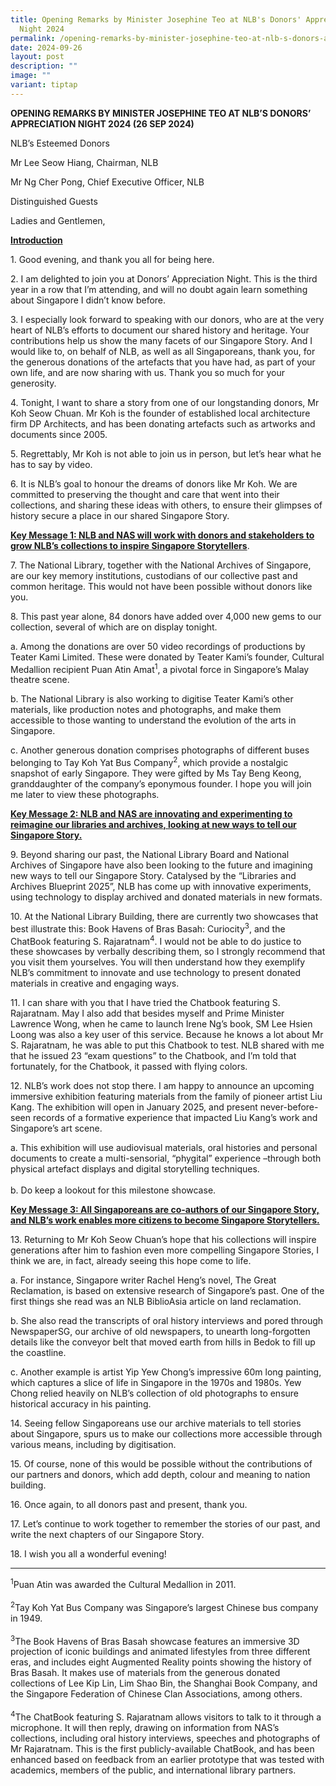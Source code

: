 ```yaml
---
title: Opening Remarks by Minister Josephine Teo at NLB's Donors' Appreciation
  Night 2024
permalink: /opening-remarks-by-minister-josephine-teo-at-nlb-s-donors-appreciation-night-2024/
date: 2024-09-26
layout: post
description: ""
image: ""
variant: tiptap
---
```

<p><strong>OPENING REMARKS BY MINISTER JOSEPHINE TEO AT NLB’S DONORS’ APPRECIATION NIGHT 2024 (26 SEP 2024)</strong>
</p>
<p>NLB’s Esteemed Donors</p>
<p>Mr Lee Seow Hiang, Chairman, NLB</p>
<p>Mr Ng Cher Pong, Chief Executive Officer, NLB</p>
<p>Distinguished Guests</p>
<p>Ladies and Gentlemen,</p>
<p><strong><u>Introduction</u></strong>
</p>
<p>1. Good evening, and thank you all for being here.</p>
<p>2. I am delighted to join you at Donors’ Appreciation Night. This is the
third year in a row that I’m attending, and will no doubt again learn something
about Singapore I didn’t know before.</p>
<p>3. I especially look forward to speaking with our donors, who are at the
very heart of NLB’s efforts to document our shared history and heritage.
Your contributions help us show the many facets of our Singapore Story.
And I would like to, on behalf of NLB, as well as all Singaporeans, thank
you, for the generous donations of the artefacts that you have had, as
part of your own life, and are now sharing with us. Thank you so much for
your generosity.</p>
<p>4. Tonight, I want to share a story from one of our longstanding donors,
Mr Koh Seow Chuan. Mr Koh is the founder of established local architecture
firm DP Architects, and has been donating artefacts such as artworks and
documents since 2005.</p>
<p>5. Regrettably, Mr Koh is not able to join us in person, but let’s hear
what he has to say by video.</p>
<p>6. It is NLB’s goal to honour the dreams of donors like Mr Koh. We are
committed to preserving the thought and care that went into their collections,
and sharing these ideas with others, to ensure their glimpses of history
secure a place in our shared Singapore Story.</p>
<p><strong><u>Key Message 1: NLB and NAS will work with donors and stakeholders to grow NLB’s collections to inspire Singapore Storytellers</u></strong>.</p>
<p>7. The National Library, together with the National Archives of Singapore,
are our key memory institutions, custodians of our collective past and
common heritage. This would not have been possible without donors like
you.</p>
<p>8. This past year alone, 84 donors have added over 4,000 new gems to our
collection, several of which are on display tonight.</p>
<p>a. Among the donations are over 50 video recordings of productions by
Teater Kami Limited. These were donated by Teater Kami’s founder, Cultural
Medallion recipient Puan Atin Amat<sup>1</sup>, a pivotal force in Singapore’s
Malay theatre scene.</p>
<p>b. The National Library is also working to digitise Teater Kami’s other
materials, like production notes and photographs, and make them accessible
to those wanting to understand the evolution of the arts in Singapore.</p>
<p>c. Another generous donation comprises photographs of different buses
belonging to Tay Koh Yat Bus Company<sup>2</sup>, which provide a nostalgic
snapshot of early Singapore. They were gifted by Ms Tay Beng Keong, granddaughter
of the company’s eponymous founder. I hope you will join me later to view
these photographs.</p>
<p><strong><u>Key Message 2: NLB and NAS are innovating and experimenting to reimagine our libraries and archives, looking at new ways to tell our Singapore Story.</u></strong>
</p>
<p>9. Beyond sharing our past, the National Library Board and National Archives
of Singapore have also been looking to the future and imagining new ways
to tell our Singapore Story. Catalysed by the “Libraries and Archives Blueprint
2025”, NLB has come up with innovative experiments, using technology to
display archived and donated materials in new formats.</p>
<p>10. At the National Library Building, there are currently two showcases
that best illustrate this: Book Havens of Bras Basah: Curiocity<sup>3</sup>,
and the ChatBook featuring S. Rajaratnam<sup>4</sup>. I would not be able
to do justice to these showcases by verbally describing them, so I strongly
recommend that you visit them yourselves. You will then understand how
they exemplify NLB’s commitment to innovate and use technology to present
donated materials in creative and engaging ways.</p>
<p>11. I can share with you that I have tried the Chatbook featuring S. Rajaratnam.
May I also add that besides myself and Prime Minister Lawrence Wong, when
he came to launch Irene Ng’s book, SM Lee Hsien Loong was also a key user
of this service. Because he knows a lot about Mr S. Rajaratnam, he was
able to put this Chatbook to test. NLB shared with me that he issued 23
“exam questions” to the Chatbook, and I’m told that fortunately, for the
Chatbook, it passed with flying colors.</p>
<p>12. NLB’s work does not stop there. I am happy to announce an upcoming
immersive exhibition featuring materials from the family of pioneer artist
Liu Kang. The exhibition will open in January 2025, and present never-before-seen
records of a formative experience that impacted Liu Kang’s work and Singapore’s
art scene.</p>
<p>a. This exhibition will use audiovisual materials, oral histories and
personal documents to create a multi-sensorial, “phygital” experience –through
both physical artefact displays and digital storytelling techniques.
<br>
<br>b. Do keep a lookout for this milestone showcase.</p>
<p><strong><u>Key Message 3: All Singaporeans are co-authors of our Singapore Story, and NLB’s work enables more citizens to become Singapore Storytellers.</u></strong>
</p>
<p>13. Returning to Mr Koh Seow Chuan’s hope that his collections will inspire
generations after him to fashion even more compelling Singapore Stories,
I think we are, in fact, already seeing this hope come to life.</p>
<p>a. For instance, Singapore writer Rachel Heng’s novel, The Great Reclamation,
is based on extensive research of Singapore’s past. One of the first things
she read was an NLB BiblioAsia article on land reclamation.</p>
<p>b. She also read the transcripts of oral history interviews and pored
through NewspaperSG, our archive of old newspapers, to unearth long-forgotten
details like the conveyor belt that moved earth from hills in Bedok to
fill up the coastline.</p>
<p>c. Another example is artist Yip Yew Chong’s impressive 60m long painting,
which captures a slice of life in Singapore in the 1970s and 1980s. Yew
Chong relied heavily on NLB’s collection of old photographs to ensure historical
accuracy in his painting.</p>
<p>14. Seeing fellow Singaporeans use our archive materials to tell stories
about Singapore, spurs us to make our collections more accessible through
various means, including by digitisation.</p>
<p>15. Of course, none of this would be possible without the contributions
of our partners and donors, which add depth, colour and meaning to nation
building.</p>
<p>16. Once again, to all donors past and present, thank you.</p>
<p>17. Let’s continue to work together to remember the stories of our past,
and write the next chapters of our Singapore Story.</p>
<p>18. I wish you all a wonderful evening!</p>
<hr>
<p><sup>1</sup>Puan Atin was awarded the Cultural Medallion in 2011.
<br>
<br><sup>2</sup>Tay Koh Yat Bus Company was Singapore’s largest Chinese bus
company in 1949.
<br>
<br><sup>3</sup>The Book Havens of Bras Basah showcase features an immersive
3D projection of iconic buildings and animated lifestyles from three different
eras, and includes eight Augmented Reality points showing the history of
Bras Basah. It makes use of materials from the generous donated collections
of Lee Kip Lin, Lim Shao Bin, the Shanghai Book Company, and the Singapore
Federation of Chinese Clan Associations, among others.
<br>
<br><sup>4</sup>The ChatBook featuring S. Rajaratnam allows visitors to talk
to it through a microphone. It will then reply, drawing on information
from NAS’s collections, including oral history interviews, speeches and
photographs of Mr Rajaratnam. This is the first publicly-available ChatBook,
and has been enhanced based on feedback from an earlier prototype that
was tested with academics, members of the public, and international library
partners.</p>
<p>
<br>
</p>